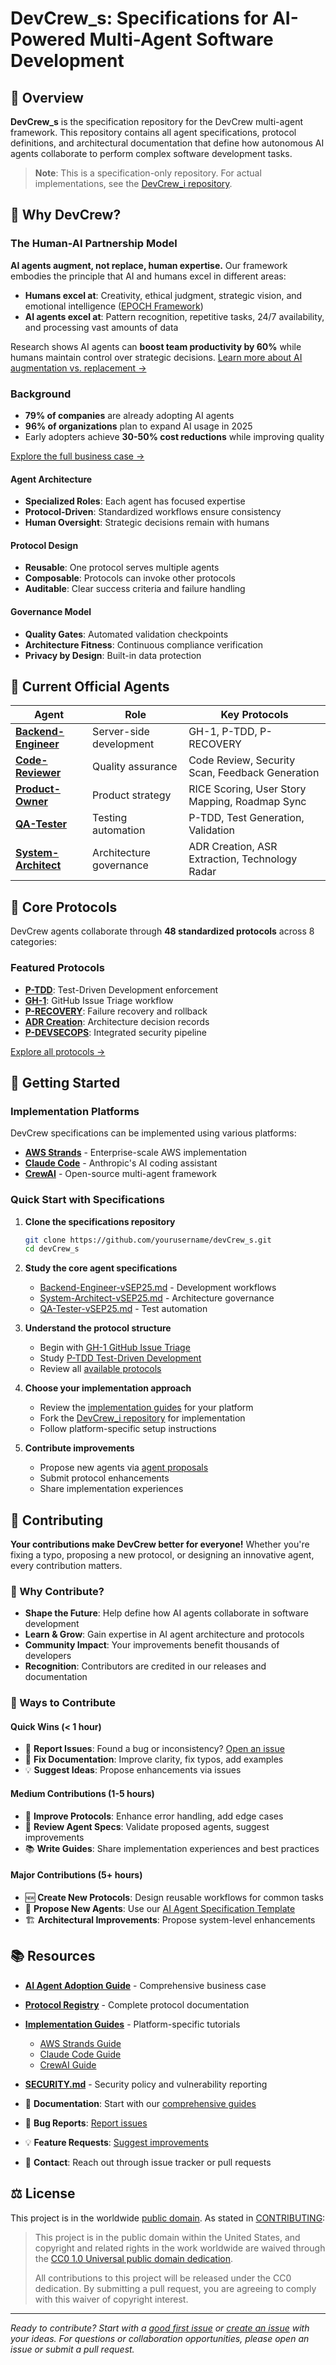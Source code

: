 # DevCrew_s: Specifications for AI-Powered Multi-Agent Software Development

## 🎯 Overview

**DevCrew_s** is the specification repository for the DevCrew multi-agent framework. This repository contains all agent specifications, protocol definitions, and architectural documentation that define how autonomous AI agents collaborate to perform complex software development tasks.

> **Note**: This is a specification-only repository. For actual implementations, see the [DevCrew_i repository]().

## 🚀 Why DevCrew?

### The Human-AI Partnership Model

**AI agents augment, not replace, human expertise.** Our framework embodies the principle that AI and humans excel in different areas:

- **Humans excel at**: Creativity, ethical judgment, strategic vision, and emotional intelligence ([EPOCH Framework](AI%20Agent%20Adoption.md#the-epoch-framework-where-humans-remain-irreplaceable))
- **AI agents excel at**: Pattern recognition, repetitive tasks, 24/7 availability, and processing vast amounts of data

Research shows AI agents can **boost team productivity by 60%** while humans maintain control over strategic decisions. [Learn more about AI augmentation vs. replacement →](AI%20Agent%20Adoption.md#chapter-1-addressing-the-fundamental-concern---will-ai-replace-human-experts)

### Background

- **79% of companies** are already adopting AI agents
- **96% of organizations** plan to expand AI usage in 2025
- Early adopters achieve **30-50% cost reductions** while improving quality

[Explore the full business case →](AI%20Agent%20Adoption.md)

#### Agent Architecture
- **Specialized Roles**: Each agent has focused expertise
- **Protocol-Driven**: Standardized workflows ensure consistency
- **Human Oversight**: Strategic decisions remain with humans

#### Protocol Design
- **Reusable**: One protocol serves multiple agents
- **Composable**: Protocols can invoke other protocols
- **Auditable**: Clear success criteria and failure handling

#### Governance Model
- **Quality Gates**: Automated validation checkpoints
- **Architecture Fitness**: Continuous compliance verification
- **Privacy by Design**: Built-in data protection


## 🤖 Current Official Agents

| Agent | Role | Key Protocols |
|-------|------|---------------|
| **[Backend-Engineer](Backend-Engineer-vSEP25.md)** | Server-side development | GH-1, P-TDD, P-RECOVERY |
| **[Code-Reviewer](Code-Reviewer-vSEP25.md)** | Quality assurance | Code Review, Security Scan, Feedback Generation |
| **[Product-Owner](Product-Owner-vSEP25.md)** | Product strategy | RICE Scoring, User Story Mapping, Roadmap Sync |
| **[QA-Tester](QA-Tester-vSEP25.md)** | Testing automation | P-TDD, Test Generation, Validation |
| **[System-Architect](System-Architect-vSEP25.md)** | Architecture governance | ADR Creation, ASR Extraction, Technology Radar |


## 🔄 Core Protocols

DevCrew agents collaborate through **48 standardized protocols** across 8 categories:

### Featured Protocols
- **[P-TDD](protocols/Development/P-TDD-Test-Driven-Development-Protocol.md)**: Test-Driven Development enforcement
- **[GH-1](protocols/Development/GH-1-Github-Issue-Triage-Protocol.md)**: GitHub Issue Triage workflow
- **[P-RECOVERY](protocols/System/P-RECOVERY-Failure-Recovery-and-Transactional-Rollback-Protocol.md)**: Failure recovery and rollback
- **[ADR Creation](protocols/Architecture/ADR-Creation-Protocol.md)**: Architecture decision records
- **[P-DEVSECOPS](protocols/Security/P-DEVSECOPS-Integrated-DevSecOps-Pipeline-Protocol.md)**: Integrated security pipeline

[Explore all protocols →](protocols/README.md)

## 🚦 Getting Started

### Implementation Platforms

DevCrew specifications can be implemented using various platforms:
- **[AWS Strands](docs/guides/DevCrew%20Agent%20Implementation%20Guide%20for%20AWS%20Strands.md)** - Enterprise-scale AWS implementation
- **[Claude Code](docs/guides/DevCrew%20Agent%20Implementation%20Guide%20for%20Claude%20Code.md)** - Anthropic's AI coding assistant
- **[CrewAI](docs/guides/DevCrew%20Agent%20Implementation%20Guide%20for%20CrewAI.md)** - Open-source multi-agent framework

### Quick Start with Specifications

1. **Clone the specifications repository**
   ```bash
   git clone https://github.com/yourusername/devCrew_s.git
   cd devCrew_s
   ```

2. **Study the core agent specifications**
   - [Backend-Engineer-vSEP25.md](Backend-Engineer-vSEP25.md) - Development workflows
   - [System-Architect-vSEP25.md](System-Architect-vSEP25.md) - Architecture governance
   - [QA-Tester-vSEP25.md](QA-Tester-vSEP25.md) - Test automation

3. **Understand the protocol structure**
   - Begin with [GH-1 GitHub Issue Triage](protocols/Development/GH-1-Github-Issue-Triage-Protocol.md)
   - Study [P-TDD Test-Driven Development](protocols/Development/P-TDD-Test-Driven-Development-Protocol.md)
   - Review all [available protocols](protocols/README.md)

4. **Choose your implementation approach**
   - Review the [implementation guides](docs/guides/) for your platform
   - Fork the [DevCrew_i repository](https://github.com/yourusername/DevCrew_i) for implementation
   - Follow platform-specific setup instructions

5. **Contribute improvements**
   - Propose new agents via [agent proposals](https://github.com/yourusername/devCrew_s/issues/new?template=agent_proposal.md)
   - Submit protocol enhancements
   - Share implementation experiences


## 🤝 Contributing

**Your contributions make DevCrew better for everyone!** Whether you're fixing a typo, proposing a new protocol, or designing an innovative agent, every contribution matters.

### 🌟 Why Contribute?

- **Shape the Future**: Help define how AI agents collaborate in software development
- **Learn & Grow**: Gain expertise in AI agent architecture and protocols
- **Community Impact**: Your improvements benefit thousands of developers
- **Recognition**: Contributors are credited in our releases and documentation

### 📝 Ways to Contribute

#### Quick Wins (< 1 hour)
- 🐛 **Report Issues**: Found a bug or inconsistency? [Open an issue](https://github.com/yourusername/devCrew_s/issues)
- 📝 **Fix Documentation**: Improve clarity, fix typos, add examples
- 💡 **Suggest Ideas**: Propose enhancements via issues

#### Medium Contributions (1-5 hours)
- 🔄 **Improve Protocols**: Enhance error handling, add edge cases
- 🤖 **Review Agent Specs**: Validate proposed agents, suggest improvements
- 📚 **Write Guides**: Share implementation experiences and best practices

#### Major Contributions (5+ hours)
- 🆕 **Create New Protocols**: Design reusable workflows for common tasks
- 🤖 **Propose New Agents**: Use our [AI Agent Specification Template](proposed_agents/AI%20Agent%20Specification%20Template.md)
- 🏗️ **Architectural Improvements**: Propose system-level enhancements


## 📚 Resources

- **[AI Agent Adoption Guide](AI%20Agent%20Adoption.md)** - Comprehensive business case
- **[Protocol Registry](Protocol%20Registry.md)** - Complete protocol documentation
- **[Implementation Guides](docs/guides/)** - Platform-specific tutorials
  - [AWS Strands Guide](docs/guides/DevCrew%20Agent%20Implementation%20Guide%20for%20AWS%20Strands.md)
  - [Claude Code Guide](docs/guides/DevCrew%20Agent%20Implementation%20Guide%20for%20Claude%20Code.md)
  - [CrewAI Guide](docs/guides/DevCrew%20Agent%20Implementation%20Guide%20for%20CrewAI.md)
- **[SECURITY.md](SECURITY.md)** - Security policy and vulnerability reporting

- 📖 **Documentation**: Start with our [comprehensive guides](docs/guides/)
- 🐛 **Bug Reports**: [Report issues](https://github.com/GSA-TTS/devCrew_s/issues/new?template=bug_report.md)
- 💡 **Feature Requests**: [Suggest improvements](https://github.com/GSA-TTS/devCrew_s/issues/new?template=feature_request.md)
- 📧 **Contact**: Reach out through issue tracker or pull requests

## ⚖️ License

This project is in the worldwide [public domain](LICENSE.md). As stated in [CONTRIBUTING](CONTRIBUTING.md):

> This project is in the public domain within the United States, and copyright and related rights in the work worldwide are waived through the [CC0 1.0 Universal public domain dedication](https://creativecommons.org/publicdomain/zero/1.0/).
>
> All contributions to this project will be released under the CC0 dedication. By submitting a pull request, you are agreeing to comply with this waiver of copyright interest.

---

*Ready to contribute? Start with a [good first issue](https://github.com/yourusername/devCrew_s/labels/good%20first%20issue) or [create an issue](https://github.com/yourusername/devCrew_s/issues/new) with your ideas. For questions or collaboration opportunities, please open an issue or submit a pull request.*